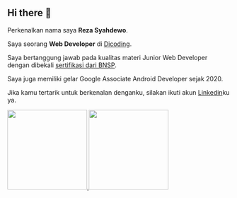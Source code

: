 ## Hi there 👋

Perkenalkan nama saya **Reza Syahdewo**.<br>

Saya seorang **Web Developer** di [Dicoding](https://www.dicoding.com/).<br>

Saya bertanggung jawab pada kualitas materi Junior Web Developer dengan dibekali [sertifikasi dari BNSP](https://drive.google.com/file/d/17SkdUrT9zr8XuBoSmf7_swFC53zxJ9rZ/view?usp=sharing).<br>

Saya juga memiliki gelar Google Associate Android Developer sejak 2020.<br>

Jika kamu tertarik untuk berkenalan denganku, silakan ikuti akun [Linkedin](https://www.linkedin.com/in/reza-syahdewo/)ku ya.

<p align="left">
<a href="https://github.com/penuliscode">
  <img height="180em" src="https://github-readme-stats-eight-theta.vercel.app/api?username=penuliscode&show_icons=true&theme=algolia&include_all_commits=true&count_private=true"/>
  <img height="180em" src="https://github-readme-stats-eight-theta.vercel.app/api/top-langs/?username=penuliscode&layout=compact&theme=algolia"/>
</a>
</p>
